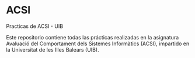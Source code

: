 # ACSI
Practicas de ACSI - UIB

Este repositorio contiene todas las prácticas realizadas en la asignatura Avaluació del Comportament dels Sistemes Informàtics (ACSI), impartido en la Universitat de les Illes Balears (UIB). 
